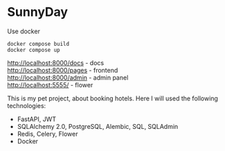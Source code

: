 # SunnyDay
Use docker
```
docker compose build
docker compose up
```

[http://localhost:8000/docs](http://localhost:8000/docs) - docs  
[http://localhost:8000/pages](http://localhost:8000/pages) - frontend  
[http://localhost:8000/admin](http://localhost:8000/admin) - admin panel  
[http://localhost:5555/](http://localhost:5555/) - flower  


This is my pet project, about booking hotels.  Here I will used the following technologies:
 * FastAPI, JWT
 * SQLAlchemy 2.0, PostgreSQL, Alembic, SQL, SQLAdmin
 * Redis, Celery, Flower
 * Docker
